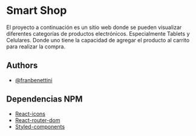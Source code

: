 # Smart Shop

El proyecto a continuación es un sitio web donde se pueden visualizar diferentes categorías de productos electrónicos. Especialmente Tablets y Celulares. Donde uno tiene la capacidad de agregar el producto al carrito para realizar la compra. 
## Authors

- [@franbenettini](https://github.com/franbenettini)

## Dependencias NPM

 - [React-icons](https://react-icons.github.io/react-icons/)
 - [React-router-dom](https://v5.reactrouter.com/web/guides/quick-start)
 - [Styled-components](https://styled-components.com)



